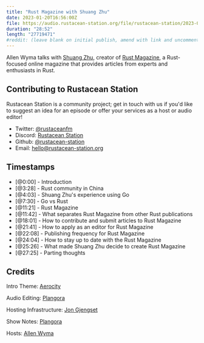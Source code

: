 ```yaml
---
title: "Rust Magazine with Shuang Zhu"
date: 2023-01-20T16:56:00Z
file: https://audio.rustacean-station.org/file/rustacean-station/2023-01-20-shuang-zhu.mp3
duration: "28:52"
length: "27719471"
#reddit: (leave blank on initial publish, amend with link and uncomment this line after Reddit thread has been posted)
---
```

Allen Wyma talks with [Shuang Zhu](https://folyd.com/), creator of [Rust Magazine](https://rustmagazine.github.io/), a Rust-focused online magazine that provides articles from experts and enthusiasts in Rust.

## Contributing to Rustacean Station

Rustacean Station is a community project; get in touch with us if you'd like to suggest an idea for an episode or offer your services as a host or audio editor!

- Twitter: [@rustaceanfm](https://twitter.com/rustaceanfm)
- Discord: [Rustacean Station](https://discord.gg/cHc3Gyc)
- Github: [@rustacean-station](https://github.com/rustacean-station/)
- Email: [hello@rustacean-station.org](mailto:hello@rustacean-station.org)

## Timestamps
- [@0:00] - Introduction
- [@3:28] - Rust community in China
- [@4:03] - Shuang Zhu's experience using Go
- [@7:30] - Go vs Rust
- [@11:21] - Rust Magazine
- [@11:42] - What separates Rust Magazine from other Rust publications
- [@18:01] - How to contribute and submit articles to Rust Magazine
- [@21:41] - How to apply as an editor for Rust Magazine
- [@22:08] - Publishing frequency for Rust Magazine
- [@24:04] - How to stay up to date with the Rust Magazine
- [@25:26] - What made Shuang Zhu decide to create Rust Magazine
- [@27:25] - Parting thoughts

## Credits
Intro Theme: [Aerocity](https://twitter.com/AerocityMusic)

Audio Editing: [Plangora](https://twitter.com/plangora)

Hosting Infrastructure: [Jon Gjengset](https://twitter.com/jonhoo/)

Show Notes: [Plangora](https://twitter.com/plangora)

Hosts: [Allen Wyma](https://twitter.com/allenwyma)
